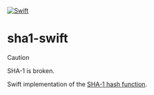 [![Swift](https://github.com/nixberg/sha1-swift/actions/workflows/swift.yaml/badge.svg)](
https://github.com/nixberg/sha1-swift/actions/workflows/swift.yaml)

# sha1-swift

> [!CAUTION]
> SHA-1 is broken.

Swift implementation of the [SHA-1 hash function](https://en.wikipedia.org/wiki/SHA-1).

